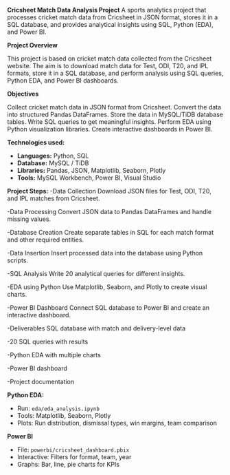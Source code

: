 **Cricsheet Match Data Analysis Project**
A sports analytics project that processes cricket match data from Cricsheet in JSON format, stores it in a SQL database, and provides analytical insights using SQL, Python (EDA), and Power BI.

**Project Overview**

This project is based on cricket match data collected from the Cricsheet website.
The aim is to download match data for Test, ODI, T20, and IPL formats, store it in a SQL database, and perform analysis using SQL queries, Python EDA, and Power BI dashboards.

**Objectives**

Collect cricket match data in JSON format from Cricsheet.
Convert the data into structured Pandas DataFrames.
Store the data in MySQL/TiDB database tables.
Write SQL queries to get meaningful insights.
Perform EDA using Python visualization libraries.
Create interactive dashboards in Power BI.

**Technologies used:**

- **Languages:** Python, SQL
- **Database:** MySQL / TiDB
- **Libraries:** Pandas, JSON, Matplotlib, Seaborn, Plotly
- **Tools:** MySQL Workbench, Power BI, Visual Studio

**Project Steps:**
-Data Collection
Download JSON files for Test, ODI, T20, and IPL matches from Cricsheet.

-Data Processing
Convert JSON data to Pandas DataFrames and handle missing values.

-Database Creation
Create separate tables in SQL for each match format and other required entities.

-Data Insertion
Insert processed data into the database using Python scripts.

-SQL Analysis
Write 20 analytical queries for different insights.

-EDA using Python
Use Matplotlib, Seaborn, and Plotly to create visual charts.

-Power BI Dashboard
Connect SQL database to Power BI and create an interactive dashboard.

-Deliverables
SQL database with match and delivery-level data

-20 SQL queries with results

-Python EDA with multiple charts

-Power BI dashboard

-Project documentation

**Python EDA:**

- Run: `eda/eda_analysis.ipynb`
- Tools: Matplotlib, Seaborn, Plotly
- Plots: Run distribution, dismissal types, win margins, team comparison

**Power BI**

- File: `powerbi/cricsheet_dashboard.pbix`
- Interactive: Filters for format, team, year
- Graphs: Bar, line, pie charts for KPIs

